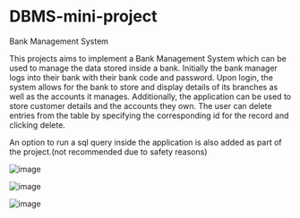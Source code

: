 # DBMS-mini-project

Bank Management System

This projects aims to implement a Bank Management System which can be used to manage the data stored inside a bank. Initially the bank manager logs into their bank with their bank code and password. Upon login, the system allows for the bank to store and display details of its branches as well as the accounts it manages. Additionally, the application can be used to store customer details and the accounts they own. The user can delete entries from the table by specifying the corresponding id for the record and clicking delete. 

An option to run a sql query inside the application is also added as part of the project.(not recommended due to safety reasons)

![image](https://user-images.githubusercontent.com/79457820/214831500-091b01c0-5785-4a77-b554-e427ed91e35d.png)

![image](https://user-images.githubusercontent.com/79457820/214831513-9d1278db-8c45-4f8b-aa79-4510152fc606.png)

![image](https://user-images.githubusercontent.com/79457820/214831556-9792b48d-ffdc-4749-b501-e6527a3cce82.png)
